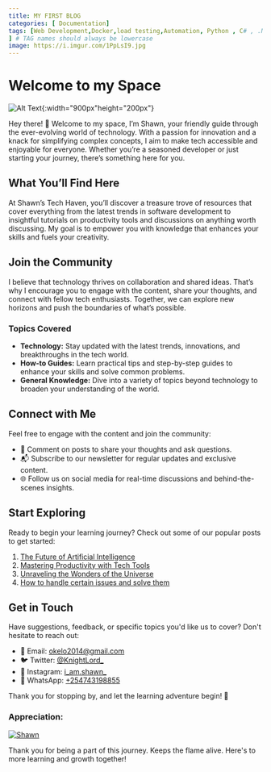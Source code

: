 ```yaml
---
title: MY FIRST BLOG
categories: [ Documentation]
tags: [Web Development,Docker,load testing,Automation, Python , C# , .NET ,JavaScript , SQL , Angular , PHP Talks about,devops,  dotnet ,Tech stuff in general #angular
] # TAG names should always be lowercase
image: https://i.imgur.com/1PpLsI9.jpg
---
```


# Welcome to my Space

![Alt Text](https://images.unsplash.com/photo-1487017159836-4e23ece2e4cf?w=500&auto=format&fit=crop&q=60&ixlib=rb-4.0.3&ixid=M3wxMjA3fDB8MHxzZWFyY2h8Nnx8dGVjaHxlbnwwfHwwfHx8MA%3D%3D){:width="900px"height="200px"}

Hey there! 👋 Welcome to my space, I’m Shawn, your friendly guide through the ever-evolving world of technology. With a passion for innovation and a knack for simplifying complex concepts, I aim to make tech accessible and enjoyable for everyone. Whether you’re a seasoned developer or just starting your journey, there’s something here for you.

## What You’ll Find Here

At Shawn’s Tech Haven, you’ll discover a treasure trove of resources that cover everything from the latest trends in software development to insightful tutorials on productivity tools and discussions on anything worth discussing. My goal is to empower you with knowledge that enhances your skills and fuels your creativity.

## Join the Community 

I believe that technology thrives on collaboration and shared ideas. That’s why I encourage you to engage with the content, share your thoughts, and connect with fellow tech enthusiasts. Together, we can explore new horizons and push the boundaries of what’s possible.

### Topics Covered

- **Technology:** Stay updated with the latest trends, innovations, and breakthroughs in the tech world.
- **How-to Guides:** Learn practical tips and step-by-step guides to enhance your skills and solve common problems.
- **General Knowledge:** Dive into a variety of topics beyond technology to broaden your understanding of the world.

## Connect with Me

Feel free to engage with the content and join the community:

- 📝 Comment on posts to share your thoughts and ask questions.
- 📬 Subscribe to our newsletter for regular updates and exclusive content.
- 🌐 Follow us on social media for real-time discussions and behind-the-scenes insights.

## Start Exploring

Ready to begin your learning journey? Check out some of our popular posts to get started:

1. [The Future of Artificial Intelligence](#)
2. [Mastering Productivity with Tech Tools](#)
3. [Unraveling the Wonders of the Universe](#)
4. [How to handle certain issues and solve them](#)

## Get in Touch

Have suggestions, feedback, or specific topics you'd like us to cover? Don't hesitate to reach out:

- 📧 Email: [okelo2014@gmail.com](mailto:okelo2014@gmail.com)
- 🐦 Twitter: [@KnightLord_](https://twitter.com/KnightLord_)
- 📸 Instagram: [i_am.shawn_](https://www.instagram.com/i_am.shawn_/)
- 📱 WhatsApp: [+254743198855](https://wa.me/+254743198855)


Thank you for   stopping by, and let the learning adventure begin! 🚀

### Appreciation:

[![Shawn](https://cdn.buymeacoffee.com/buttons/v2/default-yellow.png)](https://buymeacoffee.com/f9w2rkj4rw
)

Thank you for being a part of this journey. Keeps the flame alive. Here's to more learning and growth together!
